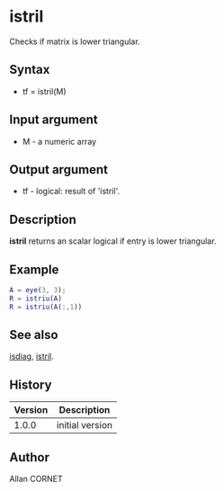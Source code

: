 # istril

Checks if matrix is lower triangular.

## Syntax

- tf = istril(M)

## Input argument

- M - a numeric array

## Output argument

- tf - logical: result of 'istril'.

## Description

  <p><b>istril</b> returns an scalar logical if entry is lower triangular.</p>

## Example

```matlab
A = eye(3, 3);
R = istriu(A)
R = istriu(A(:,1))
```

## See also

[isdiag](isdiag.md), [istril](istril.md).

## History

| Version | Description     |
| ------- | --------------- |
| 1.0.0   | initial version |

## Author

Allan CORNET
